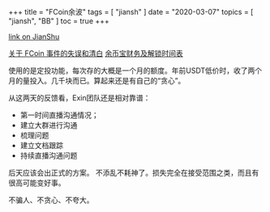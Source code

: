 +++
title = "FCoin余波"
tags = [
    "jiansh"
]
date = "2020-03-07"
topics = [
    "jiansh",
    "BB"
]
toc = true
+++



[link on JianShu](https://www.jianshu.com/p/be5f3c1a6991)

[关于 FCoin 事件的失误和清白](https://shimo.im/docs/8XttpWyWDg8PPvHr/read)
[余币宝财务及解锁时间表](https://shimo.im/docs/D6dcy6tDpwy9YDtk/read)

使用的是定投功能，每次存的大概是一个月的额度。年前USDT低价时，收了两个月的量投入。几千块而已。算起来还是有自己的“贪心”。

从这两天的反馈看，Exin团队还是相对靠谱：
- 第一时间直播沟通情况；
- 建立大群进行沟通
- 梳理问题
- 建立文档跟踪
- 持续直播沟通问题

后天应该会出正式的方案。 不添乱不耗神了。损失完全在接受范围之类，而且有很高可能变好事。

不骗人、不贪心、不夸大。

